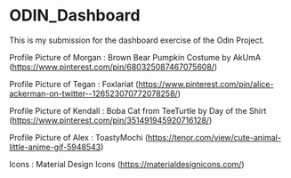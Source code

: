 # ODIN_Dashboard

This is my submission for the dashboard exercise of the Odin Project.

Profile Picture of Morgan : Brown Bear Pumpkin Costume by AkUmA (https://www.pinterest.com/pin/680325087467075608/)

Profile Picture of Tegan : Foxlariat (https://www.pinterest.com/pin/alice-ackerman-on-twitter--126523070772078258/)

Profile Picture of Kendall : Boba Cat from TeeTurtle by Day of the Shirt (https://www.pinterest.com/pin/351491945920716128/)

Profile Picture of Alex : ToastyMochi (https://tenor.com/view/cute-animal-little-anime-gif-5948543)

Icons : Material Design Icons (https://materialdesignicons.com/)